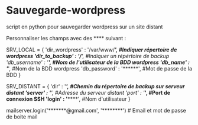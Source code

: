# Sauvegarde-wordpress
script en python pour sauvegarder wordpress sur un site distant

Personnaliser les champs avec des **** suivant :

SRV_LOCAL = {
        'dir_wordpress' : '/var/www/*****',                   #Indiquer répertoire de wordpress
        'dir_to_backup' : '/******',                          #Indiquer un répértoire de backup
        'db_username' : '**********',                         #Nom de l'utilisateur de la BDD wordpress
        'db_name' : '*********',                              #Nom de la BDD wordpress
        'db_password' : '******',                             #Mot de passe de la BDD 
    }

SRV_DISTANT = {
        'dir' : '*********',                                    #Chemin du répertoire de backup sur serveur distant
        'server' : '********',                                 #Adresse du serveur distant
        'port' : '*****',                                      #Port de connexion SSH
        'login' : '********',                                  #Nom d'utilisateur
    }
    
    
mailserver.login('*******@gmail.com', '********')               # Email et mot de passe de boite mail
